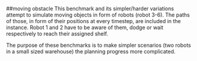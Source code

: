 ##moving obstacle
This benchmark and its simpler/harder variations attempt to simulate moving objects in form of robots (robot 3-6). The paths of those, in form of their positions at every timestep, are included in the instance. Robot 1 and 2 have to be aware of them, dodge or wait respectively to reach their assigned shelf.

 The purpose of these benchmarks is to make simpler scenarios (two robots in a small sized warehouse) the planning progress more complicated.
